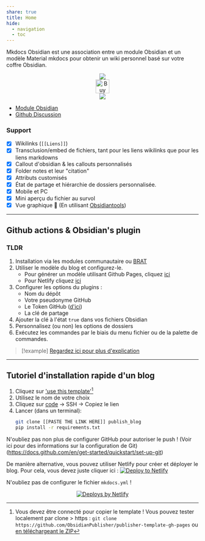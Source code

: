 ```yaml
---
share: true
title: Home
hide:
  - navigation
  - toc
---
```


Mkdocs Obsidian est une association entre un module Obsidian et un modèle Material mkdocs pour obtenir un wiki personnel basé sur votre coffre Obsidian.

<p align="center">
	<a href="https://obsidian.md/"><img src="https://img.shields.io/badge/Auxiliary%20Tool-Obsidian-blueviolet"></img></a><br>
	<a href='https://ko-fi.com/X8X54ZYAV' target='_blank'><img height='36' style='border:0px;height:36px;' src='https://cdn.ko-fi.com/cdn/kofi1.png?v=3' border='0' alt='Buy Me a Coffee at ko-fi.com' /></a><br>
	<a href="https://app.netlify.com/start/deploy?repository=https://github.com/ObsidianPublisher/publisher-template-gh-pages"><img src="https://www.netlify.com/img/deploy/button.svg"></a><br></p>

- [Module Obsidian](https://github.com/ObsidianPublisher/obsidian-github-publisher)
- [Github Discussion](https://github.com/ObsidianPublisher/obsidian-github-publisher/discussions)

### Support 
- [x] Wikilinks (`[[Liens]]`)
- [x] Transclusion/embed de fichiers, tant pour les liens wikilinks que pour les liens markdowns
- [x] Callout d'obsidian & les callouts personnalisés
- [x] Folder notes et leur "citation"
- [x] Attributs customisés
- [x] État de partage et hiérarchie de dossiers personnalisée.
- [x] Mobile et PC
- [x] Mini aperçu du fichier au survol 
- [x] Vue graphique 🎉 (En utilisant [Obsidiantools](https://github.com/mfarragher/obsidiantools))

---
## Github actions & Obsidian's plugin
### TLDR
1. Installation via les modules communautaire ou [BRAT](https://github.com/TfTHacker/obsidian42-brat)
2. Utiliser le modèle du blog et configurez-le.
	- Pour générer un modèle utilisant Github Pages, cliquez [ici](https://github.com/ObsidianPublisher/publisher-template-gh-pages/generate)
	- Pour Netlify cliquez [ici](https://github.com/ObsidianPublisher/publisher-template-netlify/generate)
3. Configurer les options du plugins : 
	- Nom du dépôt
	- Votre pseudonyme GitHub
	- Le Token GitHub ([d'ici](https://github.com/settings/tokens/new?scopes=repo))
	- La clé de partage
4. Ajouter la clé à l'état `true` dans vos fichiers Obsidian
5. Personnalisez (ou non) les options de dossiers
6. Exécutez les commandes par le biais du menu fichier ou de la palette de commandes.

> [!example] [Regardez ici pour plus d'explication](https://obsidian-publisher.netlify.app/fr/obsidian%20github%20publisher/configuration%20example/)

---

## Tutoriel d'installation rapide d'un blog
1. Cliquez sur ['use this template'](https://github.com/obsidianPublisher/publisher-template-gh-pages/generate)[^1]
2. Utilisez le nom de votre choix
3. Cliquez sur [code](https://docs.github.com/en/get-started/getting-started-with-git/about-remote-repositories) → SSH → Copiez le lien
4. Lancer (dans un terminal):
	```bash
	git clone [[PASTE THE LINK HERE]] publish_blog
	pip install -r requirements.txt
	```

N'oubliez pas non plus de configurer GitHub pour autoriser le push ! (Voir ici pour des informations sur la configuration de Git) (https://docs.github.com/en/get-started/quickstart/set-up-git)

De manière alternative, vous pouvez utiliser Netlify pour créer et déployer le blog. Pour cela, vous devez juste cliquer ici : 
[![Deploy to Netlify](https://www.netlify.com/img/deploy/button.svg)](https://app.netlify.com/start/deploy?repository=https://github.com/ObsidianPublisher/publisher-template-netlify)

N'oubliez pas de configurer le fichier `mkdocs.yml` !

<p align="center">
	<a href="https://www.netlify.com"> <img src="https://www.netlify.com/v3/img/components/netlify-color-bg.svg" alt="Deploys by Netlify" /> </a>
</p>

[^1]: Vous devez être connecté pour copier le template ! Vous pouvez tester localement par clone > https : `git clone https://github.com/ObsidianPublisher/publisher-template-gh-pages` ou [en téléchargeant le ZIP](https://github.com/ObsidianPublisher/publisher-template-gh-pages/archive/refs/heads/main.zip)
